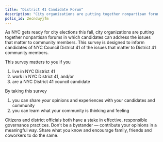 ```yaml
---
title: "District 41 Candidate Forum"
description: "City organizations are putting together nonpartisan forums in which candidates can address the issues that matter to community members. This survey is designed to inform candidates of NYC Council District 41 of the issues that matter to District 41 community members."
polis_id: 2ecnduyjfm
---
```


As NYC gets ready for city elections this fall, city organizations are putting together nonpartisan forums in which candidates can address the issues that matter to community members. This survey is designed to inform candidates of NYC Council District 41 of the issues that matter to District 41 community members.

This survey matters to you if you 

1. live in NYC District 41 
2. work in NYC District 41, and/or
3. are a NYC District 41 council candidate 

By taking this survey 

1. you can share your opinions and experiences with your candidates and community 
2. you can learn what your community is thinking and feeling

Citizens and district officials both have a stake in effective, responsible governance practices. Don't be a bystander — contribute your opinions in a meaningful way. Share what you know and encourage family, friends and coworkers to do the same.
